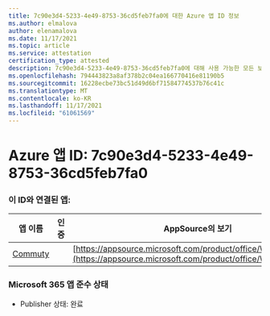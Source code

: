 ```yaml
---
title: 7c90e3d4-5233-4e49-8753-36cd5feb7fa0에 대한 Azure 앱 ID 정보
ms.author: elmalova
author: elenamalova
ms.date: 11/17/2021
ms.topic: article
ms.service: attestation
certification_type: attested
description: 7c90e3d4-5233-4e49-8753-36cd5feb7fa0에 대해 사용 가능한 모든 보안 및 규정 준수 정보입니다.
ms.openlocfilehash: 794443823a8af378b2c04ea166770416e81190b5
ms.sourcegitcommit: 16228ecbe73bc51d49d6bf71584774537b76c41c
ms.translationtype: MT
ms.contentlocale: ko-KR
ms.lasthandoff: 11/17/2021
ms.locfileid: "61061569"
---
```

# <a name="azure-app-id-7c90e3d4-5233-4e49-8753-36cd5feb7fa0"></a>Azure 앱 ID: 7c90e3d4-5233-4e49-8753-36cd5feb7fa0


### <a name="apps-associated-with-this-id"></a>이 ID와 연결된 앱:
| **앱 이름** | **인증** | **AppSource의 보기** |
|--------------|---------------|-----------------------|
| [Commuty](https://docs.microsoft.com/microsoft-365-app-certification/forward/WA200003325) |  | [https://appsource.microsoft.com/product/office/WA200003325](https://appsource.microsoft.com/product/office/WA200003325) |

### <a name="microsoft-365-app-compliance-status"></a>Microsoft 365 앱 준수 상태
- Publisher 상태: 완료

